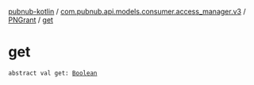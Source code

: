 [pubnub-kotlin](../../index.md) / [com.pubnub.api.models.consumer.access_manager.v3](../index.md) / [PNGrant](index.md) / [get](./get.md)

# get

`abstract val get: `[`Boolean`](https://kotlinlang.org/api/latest/jvm/stdlib/kotlin/-boolean/index.html)